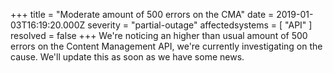 +++
title = "Moderate amount of 500 errors on the CMA"
date = 2019-01-03T16:19:20.000Z
severity = "partial-outage"
affectedsystems = [
  "API"
]
resolved = false
+++
We're noticing an higher than usual amount of 500 errors on the Content Management API, we're currently investigating on the cause. We'll update this as soon as we have some news.